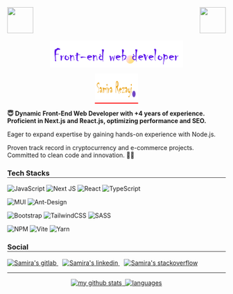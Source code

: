 <!-- top left -->
<div>
    <a align="center" href="https://samirarezai.github.io"><img src="https://emojis.slackmojis.com/emojis/images/1531849353/4244/blob-octopus.gif" width="60" height="60"/> </a>
    <a align="center" href="https://samirarezai.github.io"><img src="https://emojis.slackmojis.com/emojis/images/1531849353/4244/blob-octopus.gif" width="60" height="60" align="right"/> </a>
</div>

<!-- center -->
<p align="center">
<a align="center" href="https://samirarezai.github.io">
<img src="https://github.com/samirarezai/samirarezai/blob/main/front-end-image.png" align="center" alt="my banner"/>
</a>
</p>

<!-- name -->
<h1 style="border-bottom: 2px solid red; width: 20%; margin: 0 auto;">
<img src="https://github.com/samirarezai/samirarezai/blob/main/name.png" style="height:60px;" alt="Samira Rezayi">
</h1>

<!-- text -->
<p style="font-weight: bold">
😇
Dynamic Front-End Web Developer with +4 years of experience. Proficient in Next.js and React.js, optimizing performance and SEO.
</p>
<p>
Eager to expand expertise by gaining hands-on experience with Node.js. 
</p>
<p>Proven track record in cryptocurrency and e-commerce projects. Committed to clean code and innovation. 🔮🎉
</p>


<!-- Stacks -->
<h3 style="border-bottom: 1px solid #333030;">
Tech Stacks
</h3>


![JavaScript](https://img.shields.io/badge/javascript-%23323330.svg?style=for-the-badge&logo=javascript&logoColor=%23F7DF1E)
![Next JS](https://img.shields.io/badge/Next-black?style=for-the-badge&logo=next.js&logoColor=white)
![React](https://img.shields.io/badge/react-%2320232a.svg?style=for-the-badge&logo=react&logoColor=%2361DAFB)
![TypeScript](https://img.shields.io/badge/typescript-%23007ACC.svg?style=for-the-badge&logo=typescript&logoColor=white)

![MUI](https://img.shields.io/badge/MUI-%230081CB.svg?style=for-the-badge&logo=mui&logoColor=white)
![Ant-Design](https://img.shields.io/badge/-AntDesign-%230170FE?style=for-the-badge&logo=ant-design&logoColor=white)

![Bootstrap](https://img.shields.io/badge/bootstrap-%238511FA.svg?style=for-the-badge&logo=bootstrap&logoColor=white)
![TailwindCSS](https://img.shields.io/badge/tailwindcss-%2338B2AC.svg?style=for-the-badge&logo=tailwind-css&logoColor=white)
![SASS](https://img.shields.io/badge/SASS-hotpink.svg?style=for-the-badge&logo=SASS&logoColor=white)

![NPM](https://img.shields.io/badge/NPM-%23CB3837.svg?style=for-the-badge&logo=npm&logoColor=white)
![Vite](https://img.shields.io/badge/vite-%23646CFF.svg?style=for-the-badge&logo=vite&logoColor=white)
![Yarn](https://img.shields.io/badge/yarn-%232C8EBB.svg?style=for-the-badge&logo=yarn&logoColor=white)

<!-- social -->
<h3 style="border-bottom: 1px solid #333030;">
Social
</h3>
<div>
<a href="https://gitlab.com/samirarezai1996" >
<img src="https://img.shields.io/badge/GitLab-330F63?style=for-the-badge&logo=gitlab&logoColor=white" alt="Samira's gitlab"/>
</a>
<a href="https://www.linkedin.com/in/samira-rezaei/" style="margin: 0 10px">
<img src="https://img.shields.io/badge/LinkedIn-0077B5?style=for-the-badge&logo=linkedin&logoColor=white" alt="Samira's linkedin"/>
</a>
<a href="https://www.linkedin.com/in/samira-rezaei/">
<img src="https://aleen42.github.io/badges/src/stackoverflow.svg" alt="Samira's stackoverflow"/>
</a>
</div>

<hr/>

<!-- status codes -->
<a align="center" href="https://samirarezai.github.io">
    <p align="center">
    <img src="https://github-readme-stats.vercel.app/api?username=samirarezai&show_icons=true&theme=synthwave&title_color=5e17eb&text_color=000&bg_color=ffdcd1" alt="my github stats" width="420"/>&nbsp;
<img src="https://github-readme-stats.vercel.app/api/top-langs/?username=samirarezai&layout=compact&theme=synthwave&title_color=5e17eb&text_color=000&bg_color=ffdcd1" alt="languages" height="165"/>
    </p>
</a>